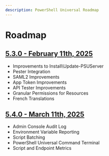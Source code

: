 ```yaml
---
description: PowerShell Universal Roadmap
---
```


# Roadmap

## [5.3.0 - February 11th, 2025 ](https://github.com/ironmansoftware/powershell-universal/milestone/227)

* Improvements to Install\Update-PSUServer&#x20;
* Pester Integration&#x20;
* SAML2 Improvements&#x20;
* App Token Improvements&#x20;
* API Tester Improvements&#x20;
* Granular Permissions for Resources&#x20;
* French Translations&#x20;

## [5.4.0 - March 11th, 2025 ](https://github.com/ironmansoftware/powershell-universal/milestone/230)

* Admin Console Audit Log&#x20;
* Environment Variable Reporting&#x20;
* Script Batching&#x20;
* PowerShell Universal Command Terminal&#x20;
* Script and Endpoint Metrics
